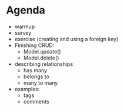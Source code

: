 
# Agenda

- warmup
- survey
- exercise (creating and using a foreign key)
- Finishing CRUD:
	- Model.update()
	- Model.delete()
- describing relationships
	- has many
	- belongs to
	- many to many
- examples:
	- tags
	- comments
